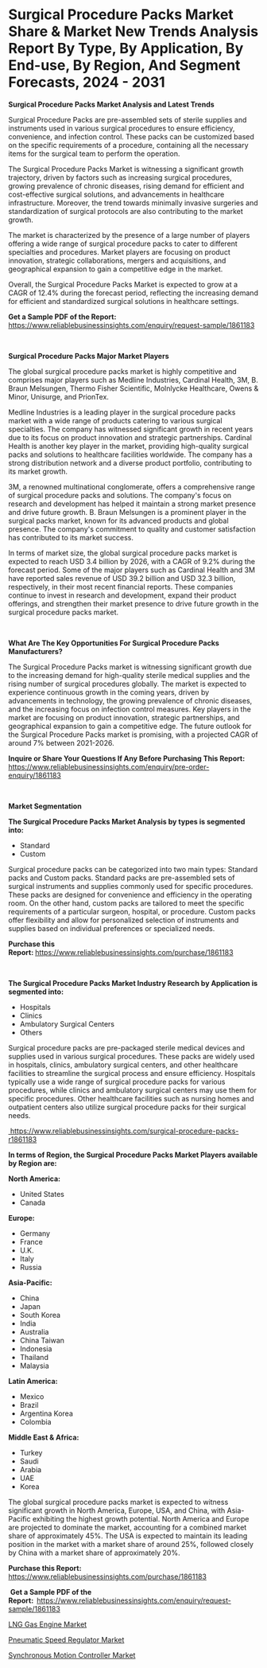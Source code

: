 <p><h1>Surgical Procedure Packs Market Share & Market New Trends Analysis Report By Type, By Application, By End-use, By Region, And Segment Forecasts, 2024 - 2031</h1></p><p><strong>Surgical Procedure Packs Market Analysis and Latest Trends</strong></p>
<p><p>Surgical Procedure Packs are pre-assembled sets of sterile supplies and instruments used in various surgical procedures to ensure efficiency, convenience, and infection control. These packs can be customized based on the specific requirements of a procedure, containing all the necessary items for the surgical team to perform the operation.</p><p>The Surgical Procedure Packs Market is witnessing a significant growth trajectory, driven by factors such as increasing surgical procedures, growing prevalence of chronic diseases, rising demand for efficient and cost-effective surgical solutions, and advancements in healthcare infrastructure. Moreover, the trend towards minimally invasive surgeries and standardization of surgical protocols are also contributing to the market growth.</p><p>The market is characterized by the presence of a large number of players offering a wide range of surgical procedure packs to cater to different specialties and procedures. Market players are focusing on product innovation, strategic collaborations, mergers and acquisitions, and geographical expansion to gain a competitive edge in the market.</p><p>Overall, the Surgical Procedure Packs Market is expected to grow at a CAGR of 12.4% during the forecast period, reflecting the increasing demand for efficient and standardized surgical solutions in healthcare settings.</p></p>
<p><strong>Get a Sample PDF of the Report:&nbsp;</strong> <a href="https://www.reliablebusinessinsights.com/enquiry/request-sample/1861183">https://www.reliablebusinessinsights.com/enquiry/request-sample/1861183</a></p>
<p>&nbsp;</p>
<p><strong>Surgical Procedure Packs Major Market Players</strong></p>
<p><p>The global surgical procedure packs market is highly competitive and comprises major players such as Medline Industries, Cardinal Health, 3M, B. Braun Melsungen, Thermo Fisher Scientific, Molnlycke Healthcare, Owens & Minor, Unisurge, and PrionTex.</p><p>Medline Industries is a leading player in the surgical procedure packs market with a wide range of products catering to various surgical specialties. The company has witnessed significant growth in recent years due to its focus on product innovation and strategic partnerships. Cardinal Health is another key player in the market, providing high-quality surgical packs and solutions to healthcare facilities worldwide. The company has a strong distribution network and a diverse product portfolio, contributing to its market growth.</p><p>3M, a renowned multinational conglomerate, offers a comprehensive range of surgical procedure packs and solutions. The company's focus on research and development has helped it maintain a strong market presence and drive future growth. B. Braun Melsungen is a prominent player in the surgical packs market, known for its advanced products and global presence. The company's commitment to quality and customer satisfaction has contributed to its market success.</p><p>In terms of market size, the global surgical procedure packs market is expected to reach USD 3.4 billion by 2026, with a CAGR of 9.2% during the forecast period. Some of the major players such as Cardinal Health and 3M have reported sales revenue of USD 39.2 billion and USD 32.3 billion, respectively, in their most recent financial reports. These companies continue to invest in research and development, expand their product offerings, and strengthen their market presence to drive future growth in the surgical procedure packs market.</p></p>
<p>&nbsp;</p>
<p><strong>What Are The Key Opportunities For Surgical Procedure Packs Manufacturers?</strong></p>
<p><p>The Surgical Procedure Packs market is witnessing significant growth due to the increasing demand for high-quality sterile medical supplies and the rising number of surgical procedures globally. The market is expected to experience continuous growth in the coming years, driven by advancements in technology, the growing prevalence of chronic diseases, and the increasing focus on infection control measures. Key players in the market are focusing on product innovation, strategic partnerships, and geographical expansion to gain a competitive edge. The future outlook for the Surgical Procedure Packs market is promising, with a projected CAGR of around 7% between 2021-2026.</p></p>
<p><strong>Inquire or Share Your Questions If Any Before Purchasing This Report:</strong> <a href="https://www.reliablebusinessinsights.com/enquiry/pre-order-enquiry/1861183">https://www.reliablebusinessinsights.com/enquiry/pre-order-enquiry/1861183</a></p>
<p>&nbsp;</p>
<p><strong>Market Segmentation</strong></p>
<p><strong>The Surgical Procedure Packs Market Analysis by types is segmented into:</strong></p>
<p><ul><li>Standard</li><li>Custom</li></ul></p>
<p><p>Surgical procedure packs can be categorized into two main types: Standard packs and Custom packs. Standard packs are pre-assembled sets of surgical instruments and supplies commonly used for specific procedures. These packs are designed for convenience and efficiency in the operating room. On the other hand, custom packs are tailored to meet the specific requirements of a particular surgeon, hospital, or procedure. Custom packs offer flexibility and allow for personalized selection of instruments and supplies based on individual preferences or specialized needs.</p></p>
<p><strong>Purchase this Report:&nbsp;</strong><a href="https://www.reliablebusinessinsights.com/purchase/1861183">https://www.reliablebusinessinsights.com/purchase/1861183</a></p>
<p>&nbsp;</p>
<p><strong>The Surgical Procedure Packs Market Industry Research by Application is segmented into:</strong></p>
<p><ul><li>Hospitals</li><li>Clinics</li><li>Ambulatory Surgical Centers</li><li>Others</li></ul></p>
<p><p>Surgical procedure packs are pre-packaged sterile medical devices and supplies used in various surgical procedures. These packs are widely used in hospitals, clinics, ambulatory surgical centers, and other healthcare facilities to streamline the surgical process and ensure efficiency. Hospitals typically use a wide range of surgical procedure packs for various procedures, while clinics and ambulatory surgical centers may use them for specific procedures. Other healthcare facilities such as nursing homes and outpatient centers also utilize surgical procedure packs for their surgical needs.</p></p>
<p><a href="https://www.reliablebusinessinsights.com/surgical-procedure-packs-r1861183">&nbsp;https://www.reliablebusinessinsights.com/surgical-procedure-packs-r1861183</a></p>
<p><strong>In terms of Region, the Surgical Procedure Packs Market Players available by Region are:</strong></p>
<p>
    <p> <strong> North America: </strong>
        <ul>
            <li>United States</li>
            <li>Canada</li>
        </ul>
        </p> 
    <p> <strong> Europe: </strong>
        <ul>
            <li>Germany</li>
            <li>France</li>
            <li>U.K.</li>
            <li>Italy</li>
            <li>Russia</li>
        </ul>
        </p> 
    <p> <strong> Asia-Pacific: </strong>
        <ul>
            <li>China</li>
            <li>Japan</li>
            <li>South Korea</li>
            <li>India</li>
            <li>Australia</li>
            <li>China Taiwan</li>
            <li>Indonesia</li>
            <li>Thailand</li>
            <li>Malaysia</li>
        </ul>
        </p> 
    <p> <strong> Latin America: </strong>
        <ul>
            <li>Mexico</li>
            <li>Brazil</li>
            <li>Argentina Korea</li>
            <li>Colombia</li>
        </ul>
        </p> 
    <p> <strong> Middle East & Africa: </strong>
        <ul>
            <li>Turkey</li>
            <li>Saudi</li>
            <li>Arabia</li>
            <li>UAE</li>
            <li>Korea</li>
        </ul>
    </p>
    </p>
<p><p>The global surgical procedure packs market is expected to witness significant growth in North America, Europe, USA, and China, with Asia-Pacific exhibiting the highest growth potential. North America and Europe are projected to dominate the market, accounting for a combined market share of approximately 45%. The USA is expected to maintain its leading position in the market with a market share of around 25%, followed closely by China with a market share of approximately 20%.</p></p>
<p><strong>Purchase this Report: </strong><a href="https://www.reliablebusinessinsights.com/purchase/1861183">https://www.reliablebusinessinsights.com/purchase/1861183</a></p>
<p>&nbsp;<strong>Get a Sample PDF of the Report:&nbsp;&nbsp;</strong><a href="https://www.reliablebusinessinsights.com/enquiry/request-sample/1861183">https://www.reliablebusinessinsights.com/enquiry/request-sample/1861183</a></p>
<p><strong></strong></p>
<p><p><a href="https://github.com/muhammadasraf467/Market-Research-Report-List-1/blob/main/lng-gas-engine-market.md">LNG Gas Engine Market</a></p><p><a href="https://github.com/sosoelmasry38/Market-Research-Report-List-1/blob/main/pneumatic-speed-regulator-market.md">Pneumatic Speed Regulator Market</a></p><p><a href="https://github.com/khkjaxbn36/Market-Research-Report-List-1/blob/main/synchronous-motion-controller-market.md">Synchronous Motion Controller Market</a></p></p>
